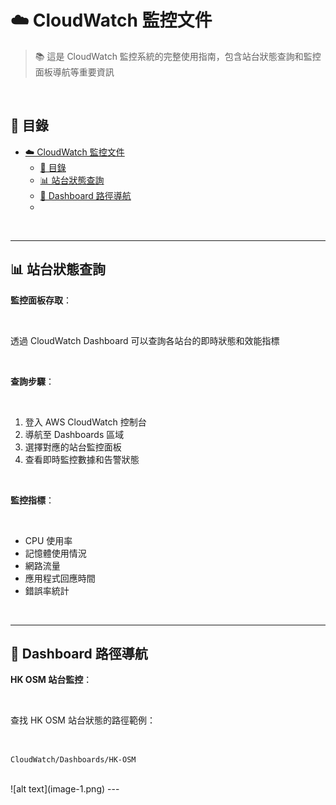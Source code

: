 # ☁️ CloudWatch 監控文件

> 📚 這是 CloudWatch 監控系統的完整使用指南，包含站台狀態查詢和監控面板導航等重要資訊

<br>

## 📖 目錄

- [☁️ CloudWatch 監控文件](#️-cloudwatch-監控文件)
  - [📖 目錄](#-目錄)
  - [📊 站台狀態查詢](#-站台狀態查詢)
  - [🔗 Dashboard 路徑導航](#-dashboard-路徑導航)
  - [](#)

<br>

---

## 📊 站台狀態查詢

**監控面板存取**：

<br>

透過 CloudWatch Dashboard 可以查詢各站台的即時狀態和效能指標

<br>

**查詢步驟**：

<br>

1. 登入 AWS CloudWatch 控制台
2. 導航至 Dashboards 區域
3. 選擇對應的站台監控面板
4. 查看即時監控數據和告警狀態

<br>

**監控指標**：

<br>

- CPU 使用率
- 記憶體使用情況
- 網路流量
- 應用程式回應時間
- 錯誤率統計

<br>

---

## 🔗 Dashboard 路徑導航

**HK OSM 站台監控**：

<br>

查找 HK OSM 站台狀態的路徑範例：

<br>

```
CloudWatch/Dashboards/HK-OSM
```

<br>
![alt text](image-1.png)
---